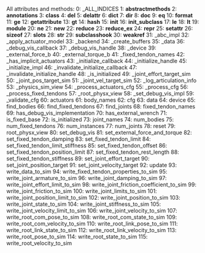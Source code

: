 All attributes and methods:
 0: _ALL_INDICES
 1: __abstractmethods__
 2: __annotations__
 3: __class__
 4: __del__
 5: __delattr__
 6: __dict__
 7: __dir__
 8: __doc__
 9: __eq__
10: __format__
11: __ge__
12: __getattribute__
13: __gt__
14: __hash__
15: __init__
16: __init_subclass__
17: __le__
18: __lt__
19: __module__
20: __ne__
21: __new__
22: __reduce__
23: __reduce_ex__
24: __repr__
25: __setattr__
26: __sizeof__
27: __slots__
28: __str__
29: __subclasshook__
30: __weakref__
31: _abc_impl
32: _apply_actuator_model
33: _backend
34: _create_buffers
35: _data
36: _debug_vis_callback
37: _debug_vis_handle
38: _device
39: _external_force_b
40: _external_torque_b
41: _fixed_tendon_names
42: _has_implicit_actuators
43: _initialize_callback
44: _initialize_handle
45: _initialize_impl
46: _invalidate_initialize_callback
47: _invalidate_initialize_handle
48: _is_initialized
49: _joint_effort_target_sim
50: _joint_pos_target_sim
51: _joint_vel_target_sim
52: _log_articulation_info
53: _physics_sim_view
54: _process_actuators_cfg
55: _process_cfg
56: _process_fixed_tendons
57: _root_physx_view
58: _set_debug_vis_impl
59: _validate_cfg
60: actuators
61: body_names
62: cfg
63: data
64: device
65: find_bodies
66: find_fixed_tendons
67: find_joints
68: fixed_tendon_names
69: has_debug_vis_implementation
70: has_external_wrench
71: is_fixed_base
72: is_initialized
73: joint_names
74: num_bodies
75: num_fixed_tendons
76: num_instances
77: num_joints
78: reset
79: root_physx_view
80: set_debug_vis
81: set_external_force_and_torque
82: set_fixed_tendon_damping
83: set_fixed_tendon_limit
84: set_fixed_tendon_limit_stiffness
85: set_fixed_tendon_offset
86: set_fixed_tendon_position_limit
87: set_fixed_tendon_rest_length
88: set_fixed_tendon_stiffness
89: set_joint_effort_target
90: set_joint_position_target
91: set_joint_velocity_target
92: update
93: write_data_to_sim
94: write_fixed_tendon_properties_to_sim
95: write_joint_armature_to_sim
96: write_joint_damping_to_sim
97: write_joint_effort_limit_to_sim
98: write_joint_friction_coefficient_to_sim
99: write_joint_friction_to_sim
100: write_joint_limits_to_sim
101: write_joint_position_limit_to_sim
102: write_joint_position_to_sim
103: write_joint_state_to_sim
104: write_joint_stiffness_to_sim
105: write_joint_velocity_limit_to_sim
106: write_joint_velocity_to_sim
107: write_root_com_pose_to_sim
108: write_root_com_state_to_sim
109: write_root_com_velocity_to_sim
110: write_root_link_pose_to_sim
111: write_root_link_state_to_sim
112: write_root_link_velocity_to_sim
113: write_root_pose_to_sim
114: write_root_state_to_sim
115: write_root_velocity_to_sim

